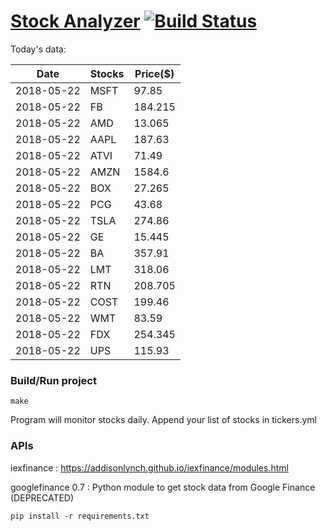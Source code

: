 # [Stock Analyzer](https://ogoyal.github.io/StockAnalyzer/) [![Build Status](https://travis-ci.org/ogoyal/StockAnalyzer.svg?branch=master)](https://travis-ci.org/ogoyal/StockAnalyzer)

Today's data:

| Date| Stocks| Price($) | 
| --- | --- | ---  | 
| 2018-05-22| MSFT| 97.85 | 
| 2018-05-22| FB| 184.215 | 
| 2018-05-22| AMD| 13.065 | 
| 2018-05-22| AAPL| 187.63 | 
| 2018-05-22| ATVI| 71.49 | 
| 2018-05-22| AMZN| 1584.6 | 
| 2018-05-22| BOX| 27.265 | 
| 2018-05-22| PCG| 43.68 | 
| 2018-05-22| TSLA| 274.86 | 
| 2018-05-22| GE| 15.445 | 
| 2018-05-22| BA| 357.91 | 
| 2018-05-22| LMT| 318.06 | 
| 2018-05-22| RTN| 208.705 | 
| 2018-05-22| COST| 199.46 | 
| 2018-05-22| WMT| 83.59 | 
| 2018-05-22| FDX| 254.345 | 
| 2018-05-22| UPS| 115.93 | 

### Build/Run project

```
make
```

Program will monitor stocks daily. Append your list of stocks in tickers.yml

### APIs
iexfinance : https://addisonlynch.github.io/iexfinance/modules.html

googlefinance 0.7 : Python module to get stock data from Google Finance (DEPRECATED)

```
pip install -r requirements.txt
```
